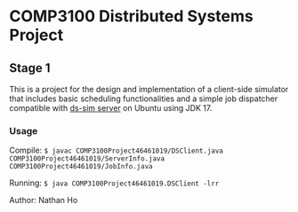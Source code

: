 # COMP3100 Distributed Systems Project

## Stage 1

This is a project for the design and implementation of a client-side simulator that includes basic scheduling functionalities and a simple job dispatcher compatible with [ds-sim server](https://github.com/distsys-MQ/ds-sim) on Ubuntu using JDK 17.

### Usage

Compile: 
`$ javac COMP3100Project46461019/DSClient.java COMP3100Project46461019/ServerInfo.java COMP3100Project46461019/JobInfo.java`

Running: 
`$ java COMP3100Project46461019.DSClient -lrr`

Author: Nathan Ho